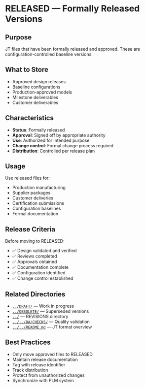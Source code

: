 # RELEASED — Formally Released Versions

## Purpose

JT files that have been formally released and approved. These are configuration-controlled baseline versions.

## What to Store

- Approved design releases
- Baseline configurations
- Production-approved models
- Milestone deliverables
- Customer deliverables

## Characteristics

- **Status**: Formally released
- **Approval**: Signed off by appropriate authority
- **Use**: Authorized for intended purpose
- **Change control**: Formal change process required
- **Distribution**: Controlled per release plan

## Usage

Use released files for:
- Production manufacturing
- Supplier packages
- Customer deliveries
- Certification submissions
- Configuration baselines
- Formal documentation

## Release Criteria

Before moving to RELEASED:
- ✅ Design validated and verified
- ✅ Reviews completed
- ✅ Approvals obtained
- ✅ Documentation complete
- ✅ Configuration identified
- ✅ Change control established

## Related Directories

- [`../DRAFT/`](../DRAFT/) — Work in progress
- [`../OBSOLETE/`](../OBSOLETE/) — Superseded versions
- [`../`](../) — REVISIONS directory
- [`../../QA/CHECKS/`](../../QA/CHECKS/) — Quality validation
- [`../../README.md`](../../README.md) — JT format overview

## Best Practices

- Only move approved files to RELEASED
- Maintain release documentation
- Tag with release identifier
- Track distribution
- Protect from unauthorized changes
- Synchronize with PLM system
